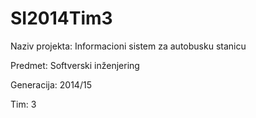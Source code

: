 # SI2014Tim3

Naziv projekta: Informacioni sistem za autobusku stanicu

Predmet: Softverski inženjering

Generacija: 2014/15

Tim: 3
